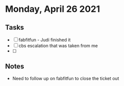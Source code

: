 # Monday, April 26 2021

## Tasks
- [ ] fabfitfun - Judi finished it
- [ ] cbs escalation that was taken from me
- [ ]
## Notes
* Need to follow up on fabfitfun to close the ticket out
